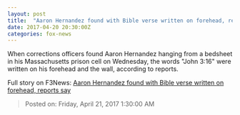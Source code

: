 ```yaml
---
layout: post
title:  "Aaron Hernandez found with Bible verse written on forehead, reports say"
date: 2017-04-20 20:30:00Z
categories: fox-news
---
```


When corrections officers found Aaron Hernandez hanging from a bedsheet in his Massachusetts prison cell on Wednesday, the words "John 3:16" were written on his forehead and the wall, according to reports.


Full story on F3News: [Aaron Hernandez found with Bible verse written on forehead, reports say](http://www.f3nws.com/n/MevgMB)

> Posted on: Friday, April 21, 2017 1:30:00 AM
